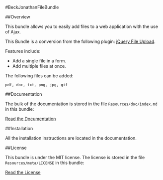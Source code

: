 #BeckJonathanFileBundle

##Overview

This bundle allows you to easily add files to a web application with the use of Ajax.

This Bundle is a conversion from the following plugin: [jQuery File Upload](http://blueimp.github.io/jQuery-File-Upload/).

Features include:

- Add a single file in a form.
- Add multiple files at once.

The following files can be added:

```
pdf, doc, txt, png, jpg, gif
```

##Documentation

The bulk of the documentation is stored in the file `Resources/doc/index.md` in this bundle:

[Read the Documentation](https://github.com/beckjonathan/FileBundle/blob/master/Resources/doc/index.md)

##Installation

All the installation instructions are located in  the documentation.

##License

This bundle is under the MIT license. The license is stored in the file `Resources/meta/LICENSE` in this bundle:

[Read the License](https://github.com/beckjonathan/FileBundle/blob/master/Resources/meta/LICENSE)